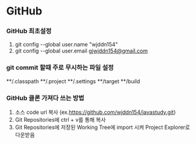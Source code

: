 # GitHub


### GitHub 최초설정
1. git config --global user.name "wjddn154"
2. git config --global user.email gjwjddn154@gmail.com


### git commit 할때 주로 무시하는 파일 설정
**/.classpath
**/.project
**/.settings
**/target
**/build


### GitHub 클론 가져다 쓰는 방법
1. 소스 code url 복사 (ex.https://github.com/wjddn154/javastudy.git)
2. Git Repositories에 ctrl + v를 통해 복사
3. Git Repositories에 저장된 Working Tree에 import 시켜 Project Explorer로 다운받음
